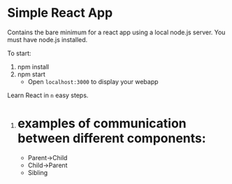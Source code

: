 # Simple React App

Contains the bare minimum for a react app using a local node.js server. You must have node.js installed.

To start:
1. npm install
2. npm start
    * Open `localhost:3000` to display your webapp

Learn React in `n` easy steps.
1. # examples of communication between different components:
    * Parent->Child
    * Child->Parent
    * Sibling
